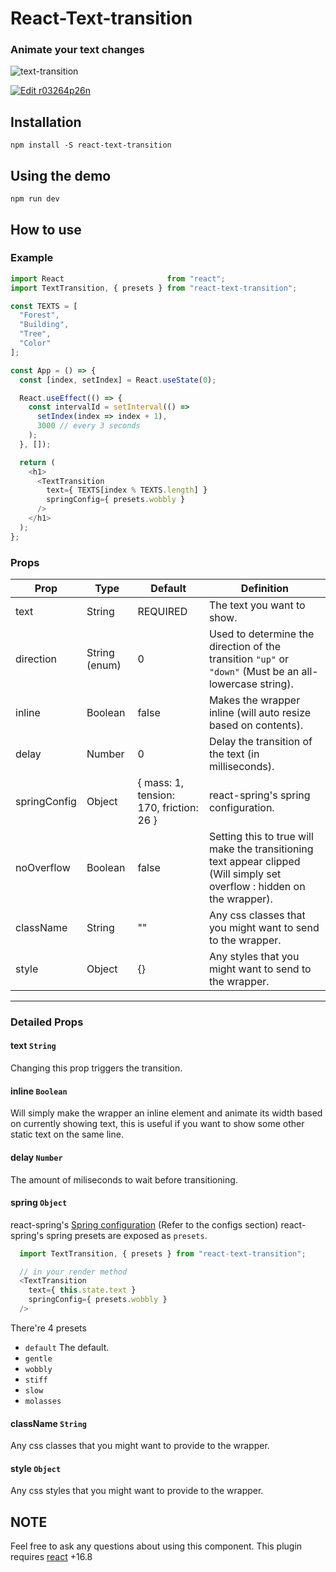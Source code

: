 # React-Text-transition
### Animate your text changes

![text-transition](https://raw.githubusercontent.com/WinterCore/react-text-transition/master/example-gifs/example.gif)

[![Edit r03264p26n](https://codesandbox.io/static/img/play-codesandbox.svg)](https://codesandbox.io/s/r03264p26n?view=preview)
## Installation
```npm install -S react-text-transition```
## Using the demo
```npm run dev```
## How to use

### Example
```javascript
import React                       from "react";
import TextTransition, { presets } from "react-text-transition";

const TEXTS = [
  "Forest",
  "Building",
  "Tree",
  "Color"
];

const App = () => {
  const [index, setIndex] = React.useState(0);

  React.useEffect(() => {
    const intervalId = setInterval(() =>
      setIndex(index => index + 1),
      3000 // every 3 seconds
    );
  }, []);

  return (
    <h1>
      <TextTransition
        text={ TEXTS[index % TEXTS.length] }
        springConfig={ presets.wobbly }
      />
    </h1>
  );
};
```

### Props
| Prop | Type | Default | Definition |
| --- | --- | --- | --- |
| text | String | REQUIRED | The text you want to show. |
| direction | String (enum) | 0 | Used to determine the direction of the transition `"up"` or `"down"` (Must be an all-lowercase string). |
| inline | Boolean | false | Makes the wrapper inline (will auto resize based on contents). |
| delay | Number | 0 | Delay the transition of the text (in milliseconds). |
| springConfig | Object | { mass: 1, tension: 170, friction: 26 } | react-spring's spring configuration. |
| noOverflow | Boolean | false | Setting this to true will make the transitioning text appear clipped (Will simply set overflow : hidden on the wrapper). |
| className | String | "" | Any css classes that you might want to send to the wrapper. |
| style | Object | {} | Any styles that you might want to send to the wrapper. |

___

### Detailed Props
#### text ```String```
Changing this prop triggers the transition.
#### inline ```Boolean```
Will simply make the wrapper an inline element and animate its width based on currently showing text, this is useful if you want to show some other static text on the same line.
#### delay ```Number```
The amount of miliseconds to wait before transitioning.
#### spring ```Object```
react-spring's [Spring configuration](https://www.react-spring.io/docs/hooks/api) (Refer to the configs section)
react-spring's spring presets are exposed as `presets`.
```javascript
  import TextTransition, { presets } from "react-text-transition";

  // in your render method
  <TextTransition
    text={ this.state.text }
    springConfig={ presets.wobbly }
  />
```
There're 4 presets
* ```default``` The default.
* ```gentle```
* ```wobbly```
* ```stiff```
* ```slow```
* ```molasses```
#### className ```String```
Any css classes that you might want to provide to the wrapper.
#### style ```Object```
Any css styles that you might want to provide to the wrapper.

## NOTE
Feel free to ask any questions about using this component.
This plugin requires [react](https://www.npmjs.com/package/react) +16.8
